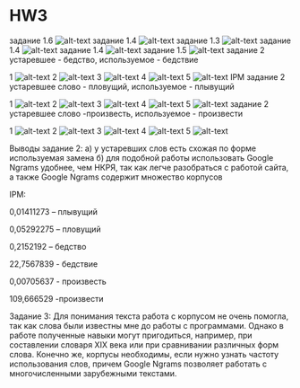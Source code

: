 # HW3
задание 1.6
 ![alt-text](collocatsii.png)
 задание 1.4
![alt-text](vzor_ustarevchee_slovo.png)
задание 1.3
![alt-text](snimok_vsekh_slov.png)
задание 1.4
![alt-text](dlan_ustarevchee_slovo.png)
задание 1.4
![alt-text](jludovii_ustarevchee_slovo.png)
задание 1.5 
![alt-text](zadanie5.png)
задание 2 устаревшее - бедство, используемое - бедствие

1
![alt-text](bedstvo.png)
2
![alt-text](bedstvo2.png)
3
![alt-text](bedstvo_bedstvie.png)
4
![alt-text](bedstvie.png)
5
![alt-text](bedstvie2.png)
IPM 
задание 2 устаревшее слово - пловущий, используемое - плывущий

1
![alt-text](plivuchii.png)
2
![alt-text](pliv.png)
3
![alt-text](plov.png)
4
![alt-text](plovuchii.png)
5
![alt-text](plo_pli.png)
задание 2 устаревшее слово -произвесть, используемое - произвести 

1
![alt-text](proizvest2.png)
2
![alt-text](proizvest.png)
3
![alt-text](proizvesti.png)
4
![alt-text](proizvesti2.png)
5
![alt-text](proizvest_proizvesti.png)

 Выводы задание 2:
а) у устаревших слов есть схожая по форме используемая замена
б) для подобной работы использовать Google Ngrams удобнее, чем НКРЯ, так как легче разобраться с работой сайта, а также Google Ngrams содержит множество корпусов

 IPM:
 
0,01411273 – плывущий

0,05292275 – пловущий

0,2152192 – бедство

22,7567839 - бедствие

0,00705637 - произвесть

109,666529 -произвести 


 Задание 3:
Для понимания текста работа с корпусом не очень помогла, так как слова были известны мне до работы с программами. Однако в работе полученные навыки могут пригодиться, например, при составлении словаря XIX века или при сравнивании различных форм слова. Конечно же, корпусы необходимы, если нужно узнать частоту использования слов, причем Google Ngrams позволяет работать с многочисленными зарубежными текстами.
